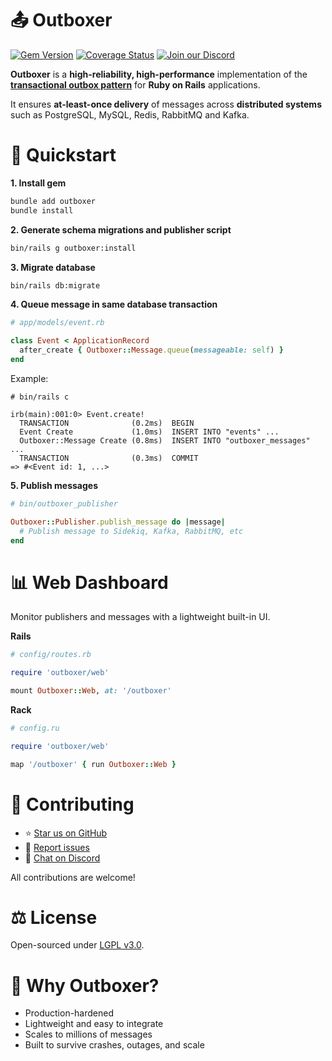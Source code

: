 # 📤 Outboxer

[![Gem Version](https://badge.fury.io/rb/outboxer.svg)](https://badge.fury.io/rb/outboxer)
[![Coverage Status](https://coveralls.io/repos/github/fast-programmer/outboxer/badge.svg)](https://coveralls.io/github/fast-programmer/outboxer)
[![Join our Discord](https://img.shields.io/badge/Discord-blue?style=flat&logo=discord&logoColor=white)](https://discord.gg/x6EUehX6vU)

**Outboxer** is a **high-reliability, high-performance** implementation of the [**transactional outbox pattern**](https://docs.aws.amazon.com/prescriptive-guidance/latest/cloud-design-patterns/transactional-outbox.html) for **Ruby on Rails** applications.

It ensures **at-least-once delivery** of messages across **distributed systems** such as PostgreSQL, MySQL, Redis, RabbitMQ and Kafka.

# 🚀 Quickstart

**1. Install gem**

```bash
bundle add outboxer
bundle install
```

**2. Generate schema migrations and publisher script**

```bash
bin/rails g outboxer:install
```

**3. Migrate database**

```bash
bin/rails db:migrate
```

**4. Queue message in same database transaction**

```ruby
# app/models/event.rb

class Event < ApplicationRecord
  after_create { Outboxer::Message.queue(messageable: self) }
end
```

Example:

```
# bin/rails c

irb(main):001:0> Event.create!
  TRANSACTION              (0.2ms)  BEGIN
  Event Create             (1.0ms)  INSERT INTO "events" ...
  Outboxer::Message Create (0.8ms)  INSERT INTO "outboxer_messages" ...
  TRANSACTION              (0.3ms)  COMMIT
=> #<Event id: 1, ...>
```

**5. Publish messages**

```ruby
# bin/outboxer_publisher

Outboxer::Publisher.publish_message do |message|
  # Publish message to Sidekiq, Kafka, RabbitMQ, etc
end
```

# 📊 Web Dashboard

Monitor publishers and messages with a lightweight built-in UI.

**Rails**

```ruby
# config/routes.rb

require 'outboxer/web'

mount Outboxer::Web, at: '/outboxer'
```

**Rack**

```ruby
# config.ru

require 'outboxer/web'

map '/outboxer' { run Outboxer::Web }
```

# 🤝 Contributing

- ⭐ [Star us on GitHub](https://github.com/fast-programmer/outboxer)
- 🐛 [Report issues](https://github.com/fast-programmer/outboxer/issues)
- 💬 [Chat on Discord](https://discord.gg/x6EUehX6vU)

All contributions are welcome!

# ⚖️ License

Open-sourced under [LGPL v3.0](https://www.gnu.org/licenses/lgpl-3.0.html).

# 🏁 Why Outboxer?

- Production-hardened
- Lightweight and easy to integrate
- Scales to millions of messages
- Built to survive crashes, outages, and scale
